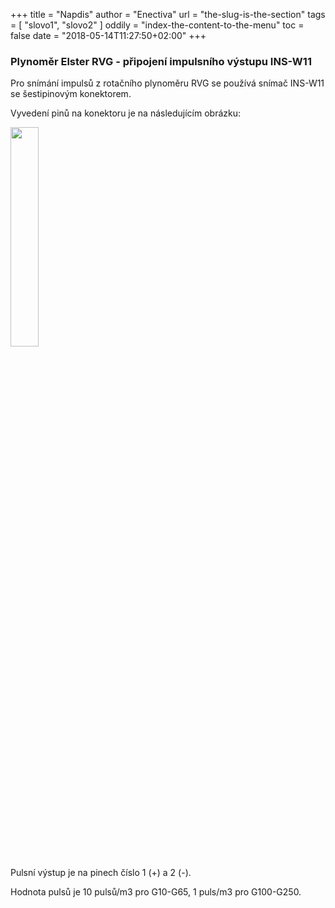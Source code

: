 +++
title = "Napdis"
author = "Enectiva"
url = "the-slug-is-the-section"
tags = [
    "slovo1",
    "slovo2"
]
oddily = "index-the-content-to-the-menu"
toc = false
date = "2018-05-14T11:27:50+02:00"
+++
### Plynoměr Elster RVG - připojení impulsního výstupu INS-W11
Pro snímání impulsů z rotačního plynoměru RVG se používá snímač INS-W11 se šestipinovým konektorem. 

Vyvedení pinů na konektoru je na následujícím obrázku:

<img class="right" src="/images/elster-rvg/rvg01.png" style="width:30%"></img>

Pulsní výstup je na pinech číslo 1 (+) a 2 (-).

Hodnota pulsů je 10 pulsů/m3 pro G10-G65, 1 puls/m3 pro G100-G250.